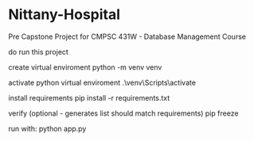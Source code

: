 # Nittany-Hospital
Pre Capstone Project for CMPSC 431W - Database Management Course 

do run this project

create virtual enviroment
python -m venv venv

activate python virtual enviroment
.\venv\Scripts\activate

install requirements
pip install -r requirements.txt

verify (optional - generates list should match requirements)
pip freeze

run with:
python app.py
